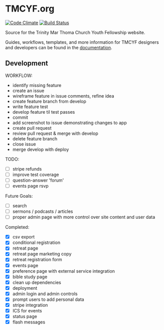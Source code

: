 TMCYF.org
=======
[![Code Climate](https://codeclimate.com/github/tmcyf/tmcyf.png)](https://codeclimate.com/github/tmcyf/tmcyf)
[![Build Status](https://travis-ci.org/tmcyf/tmcyf.png?branch=develop)](https://travis-ci.org/tmcyf/tmcyf)

Source for the Trinity Mar Thoma Church Youth Fellowship website.


Guides, workflows, templates, and more information for TMCYF designers and developers can be found in the [documentation](http://tmcyf.github.io/).

Development
--
WORKFLOW:
- identify missing feature
- create an issue
- wireframe feature in issue comments, refine idea
- create feature branch from develop
- write feature test
- develop feature til test passes
- commit
- add screenshot to issue demonstrating changes to app
- create pull request
- review pull request & merge with develop
- delete feature branch
- close issue
- merge develop with deploy

TODO:
- [ ] stripe refunds
- [ ] improve test coverage
- [ ] question-answer 'forum'
- [ ] events page rsvp

Future Goals:
- [ ] search
- [ ] sermons / podcasts / articles
- [ ] proper admin page with more control over site content and user data

Completed:
- [x] csv export
- [x] conditional registration
- [x] retreat page
- [x] retreat page marketing copy
- [x] retreat registration form
- [x] events page
- [x] preference page with external service integration
- [x] bible study page
- [x] clean up dependencies
- [x] deployment
- [x] admin login and admin controls
- [x] prompt users to add personal data
- [x] stripe integration
- [x] ICS for events
- [x] status page
- [x] flash messages